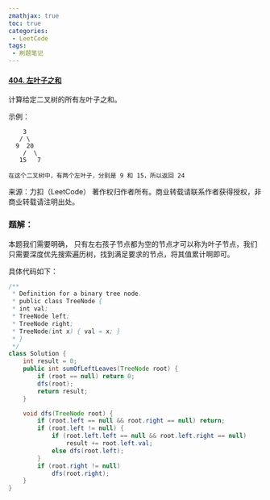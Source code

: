 ```yaml
---
zmathjax: true
toc: true
categories:
 - LeetCode
tags:
 - 刷题笔记
---
```


#### [404. 左叶子之和](https://leetcode-cn.com/problems/sum-of-left-leaves/)

计算给定二叉树的所有左叶子之和。

<!--more-->

 示例：

        3
       / \
      9  20
        /  \
       15   7
    
    在这个二叉树中，有两个左叶子，分别是 9 和 15，所以返回 24

来源：力扣（LeetCode）
著作权归作者所有。商业转载请联系作者获得授权，非商业转载请注明出处。

### 题解：

本题我们需要明确， 只有左右孩子节点都为空的节点才可以称为叶子节点，我们只需要深度优先搜索遍历树，找到满足要求的节点，将其值累计啊即可。

具体代码如下：

```java
/**
 * Definition for a binary tree node.
 * public class TreeNode {
 * int val;
 * TreeNode left;
 * TreeNode right;
 * TreeNode(int x) { val = x; }
 * }
 */
class Solution {
    int result = 0;
    public int sumOfLeftLeaves(TreeNode root) {
        if (root == null) return 0;
        dfs(root);
        return result;
    }

    void dfs(TreeNode root) {
        if (root.left == null && root.right == null) return;
        if (root.left != null) {
            if (root.left.left == null && root.left.right == null)
                result += root.left.val;
            else dfs(root.left);
        }
        if (root.right != null)
            dfs(root.right);
    }
}
```

